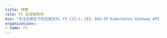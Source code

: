 ```yaml
---
title: 林静
role: F5 资深架构师
bio: "专注云原生下的应用交付，F5 CIS-C，CES，BIG-IP Kubernetes Gateway API 项目负责人与布道师。https://linjing.io"
organizations:
- name: F5
---
```


